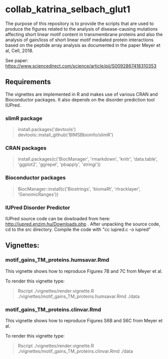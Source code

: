 # collab_katrina_selbach_glut1

The purpose of this repository is to provide the scripts that are used to produce the figures related to the analysis of 
disease-causing mutations affecting short linear motif content in transmembrane proteins and also the analysis of gain/loss of 
short linear motif mediated protein interactions based on the peptide array analysis as documented in the paper Meyer et al, Cell, 2018. 

See paper: https://www.sciencedirect.com/science/article/pii/S0092867418310353

## Requirements 

The vignettes are implemented in R and makes use of various CRAN and Bioconductor packages. 
It also depends on the disorder prediction tool IUPred. 

### slimR package 

> install.packages('devtools')
> devtools::install_github('BIMSBbioinfo/slimR')

### CRAN packages 

> install.packages(c('BiocManager', 'rmarkdown', 'knitr', 'data.table', 'ggplot2', 'ggrepel', 'pbapply', 'stringi'))

### Bioconductor packages 

> BiocManager::install(c('Biostrings', 'biomaRt', 'rtracklayer', 'GenomicRanges'))

### IUPred Disorder Predictor

IUPred source code can be dowloaded from here: http://iupred.enzim.hu/Downloads.php .
After unpacking the source code, cd to the src directory. Compile the code with "cc iupred.c -o iupred"

## Vignettes:

### motif_gains_TM_proteins.humsavar.Rmd

This vignette shows how to reproduce Figures 7B and 7C from Meyer et al. 

To render this vignette type:

> Rscript ./vignettes/render.vignette.R ./vignettes/motif_gains_TM_proteins.humsavar.Rmd ./data

### motif_gains_TM_proteins.clinvar.Rmd

This vignette shows how to reproduce Figures S6B and S6C from Meyer et al. 

To render this vignette type:

> Rscript ./vignettes/render.vignette.R ./vignettes/motif_gains_TM_proteins.clinvar.Rmd ./data
